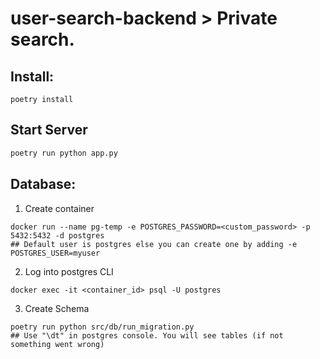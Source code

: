 # user-search-backend > Private search.

## Install:
```
poetry install
```

## Start Server
```bash
poetry run python app.py
```

## Database:

1. Create container
```
docker run --name pg-temp -e POSTGRES_PASSWORD=<custom_password> -p 5432:5432 -d postgres
## Default user is postgres else you can create one by adding -e POSTGRES_USER=myuser
```

2. Log into postgres CLI
```
docker exec -it <container_id> psql -U postgres
```

3. Create Schema
```
poetry run python src/db/run_migration.py
## Use "\dt" in postgres console. You will see tables (if not something went wrong)
```
